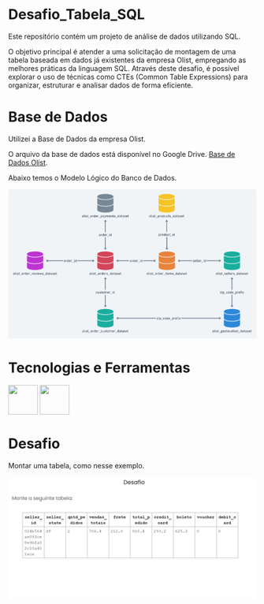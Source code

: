 # Desafio_Tabela_SQL

Este repositório contém um projeto de análise de dados utilizando SQL.

O objetivo principal é atender a uma solicitação de montagem de uma tabela baseada em dados já existentes da empresa Olist, empregando as melhores práticas da linguagem SQL. Através deste desafio, é possível explorar o uso de técnicas como CTEs (Common Table Expressions) para organizar, estruturar e analisar dados de forma eficiente.

# Base de Dados
Utilizei a Base de Dados da empresa Olist.

O arquivo da base de dados está disponível no Google Drive. [Base de Dados Olist](https://drive.google.com/file/d/1R_JJUxY89uMzwxapclUQzD4ZfEB474Dg/view?usp=drive_link).

Abaixo temos o Modelo Lógico do Banco de Dados.

![Modelo Lógico](Modelo_Logico/banco_dados_olist.png)

# Tecnologias e Ferramentas
<img src="https://raw.githubusercontent.com/marwin1991/profile-technology-icons/refs/heads/main/icons/sqlite.png" width="60" height="60" />        <img src="https://cdn.jsdelivr.net/gh/devicons/devicon/icons/vscode/vscode-original-wordmark.svg" width="60" height="60" />


# Desafio

Montar uma tabela, como nesse exemplo.

![Tabela_Desafio](Desafio/Desafio_tabela.png)




